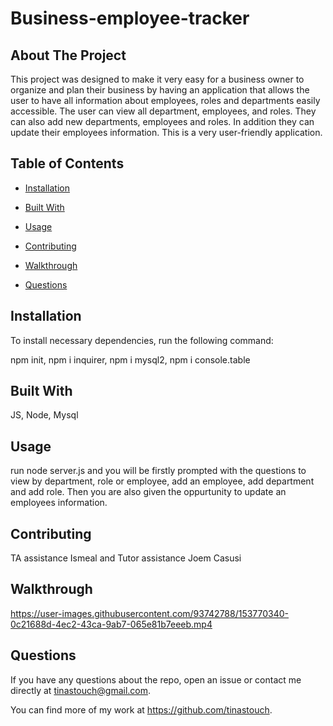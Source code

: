 # Business-employee-tracker
  

  ## About The Project

  This project was designed to make it very easy for a business owner to organize and plan their business by having an application that allows the user to have all information about employees, roles and departments easily accessible. The user can view all department, employees, and roles.  They can also add new departments, employees and roles.  In addition they can update their employees information. This is a very user-friendly application. 


  ## Table of Contents

  * [Installation](#installation)

  * [Built With](#languages)
  
  * [Usage](#usage)

  * [Contributing](#contributing)

  * [Walkthrough](#walkthrough)

  * [Questions](#questions)

  ## Installation

  To install necessary dependencies, run the following command:
  
  npm init, npm i inquirer, npm i mysql2, npm i console.table

  ## Built With

  JS, Node, Mysql

  ## Usage

  run node server.js and you will be firstly prompted with the questions to view by department, role or employee, add an 
employee, add department and add role. Then you are also given the oppurtunity to update an employees information.
  

  ## Contributing

  TA assistance Ismeal and Tutor assistance Joem Casusi

## Walkthrough


https://user-images.githubusercontent.com/93742788/153770340-0c21688d-4ec2-43ca-9ab7-065e81b7eeeb.mp4

 

## Questions

If you have any questions about the repo, open an issue or contact me directly at
tinastouch@gmail.com. 

You can find more of my work at https://github.com/tinastouch.
